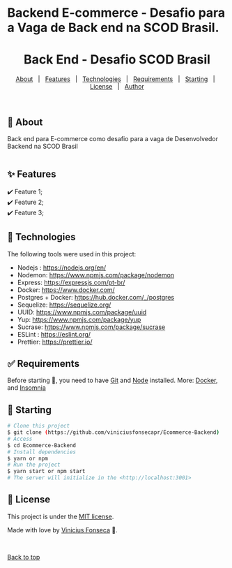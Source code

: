 # Backend E-commerce - Desafio para a Vaga de Back end na SCOD Brasil. 

<h1 align="center">Back End - Desafio SCOD Brasil </h1>

<p align="center">
  <a href="#dart-about">About</a> &#xa0; | &#xa0; 
  <a href="#sparkles-features">Features</a> &#xa0; | &#xa0;
  <a href="#rocket-technologies">Technologies</a> &#xa0; | &#xa0;
  <a href="#white_check_mark-requirements">Requirements</a> &#xa0; | &#xa0;
  <a href="#checkered_flag-starting">Starting</a> &#xa0; | &#xa0;
  <a href="#memo-license">License</a> &#xa0; | &#xa0;
  <a href="https://github.com/viniciusfonsecapr" target="_blank">Author</a>
</p>

<br>

## :dart: About ##

Back end para E-commerce como desafio para a vaga de Desenvolvedor Backend na SCOD Brasil

 <img src="">

## :sparkles: Features ##

:heavy_check_mark: Feature 1;\
:heavy_check_mark: Feature 2;\
:heavy_check_mark: Feature 3;

## :rocket: Technologies ##

The following tools were used in this project:

- Nodejs : https://nodejs.org/en/
- Nodemon: https://www.npmjs.com/package/nodemon
- Express: https://expressjs.com/pt-br/
- Docker: https://www.docker.com/
- Postgres + Docker: https://hub.docker.com/_/postgres
- Sequelize: https://sequelize.org/
- UUID: https://www.npmjs.com/package/uuid
- Yup: https://www.npmjs.com/package/yup
- Sucrase: https://www.npmjs.com/package/sucrase
- ESLint : https://eslint.org/
- Prettier: https://prettier.io/


## :white_check_mark: Requirements ##

Before starting :checkered_flag:, you need to have [Git](https://git-scm.com) and [Node](https://nodejs.org/en/) installed.
More: [Docker](https://www.docker.com/), and [Insomnia](https://insomnia.rest/)

## :checkered_flag: Starting ##

```bash
# Clone this project
$ git clone (https://github.com/viniciusfonsecapr/Ecommerce-Backend)
# Access
$ cd Ecommerce-Backend
# Install dependencies
$ yarn or npm
# Run the project
$ yarn start or npm start 
# The server will initialize in the <http://localhost:3001>
```


## :memo: License ##


This project is under the [MIT license](./LICENSE).

Made with love by [Vinicius Fonseca]([https://github.com/Rafael-Yokoyama](https://github.com/viniciusfonsecapr)) 🚀.


&#xa0;

<a href="#top">Back to top</a>
